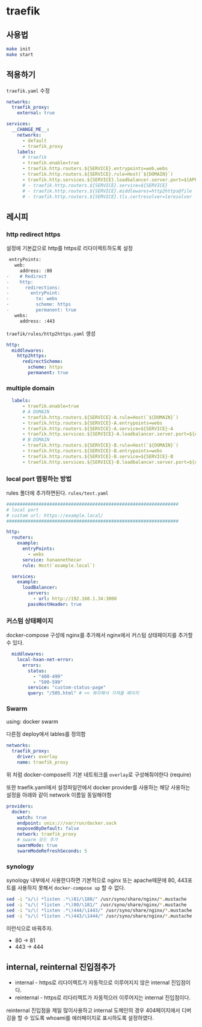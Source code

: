 # traefik

## 사용법

```bash
make init
make start
```

## 적용하기

`traefik.yaml` 수정

```yaml
networks:
  traefik_proxy:
    external: true

services:
  __CHANGE_ME__:
    networks:
      - default
      - traefik_proxy
    labels:
      # traefik
      - traefik.enable=true
      - traefik.http.routers.${SERVICE}.entrypoints=web,webs
      - traefik.http.routers.${SERVICE}.rule=Host(`${DOMAIN}`)
      - traefik.http.services.${SERVICE}.loadbalancer.server.port=${APP_PORT}
      # - traefik.http.routers.${SERVICE}.service=${SERVICE}
      # - traefik.http.routers.${SERVICE}.middlewares=http2https@file
      # - traefik.http.routers.${SERVICE}.tls.certresolver=leresolver
```

## 레시피

### http redirect https

설정에 기본값으로 http를 https로 리다이렉트하도록 설정

```diff
 entryPoints:
   web:
     address: :80
-    # Redirect
-    http:
-      redirections:
-        entryPoint:
-          to: webs
-          scheme: https
-          permanent: true
   webs:
     address: :443
```

`traefik/rules/http2https.yaml` 생성

```yaml
http:
  middlewares:
    http2https:
      redirectScheme:
        scheme: https
        permanent: true
```

### multiple domain

```yaml
  labels:
      - traefik.enable=true
      # A DOMAIN
      - traefik.http.routers.${SERVICE}-A.rule=Host(`${DOMAIN}`)
      - traefik.http.routers.${SERVICE}-A.entrypoints=webs
      - traefik.http.routers.${SERVICE}-A.service=${SERVICE}-A
      - traefik.http.services.${SERVICE}-A.loadbalancer.server.port=${APP_PORT}
      # B DOMAIN
      - traefik.http.routers.${SERVICE}-B.rule=Host(`${DOMAIN}`)
      - traefik.http.routers.${SERVICE}-B.entrypoints=webs
      - traefik.http.routers.${SERVICE}-B.service=${SERVICE}-B
      - traefik.http.services.${SERVICE}-B.loadbalancer.server.port=${APP_PORT}
```


### local port 맵핑하는 방법

rules 폴더에 추가하면된다. `rules/test.yaml`

```yaml
################################################################
# local port
# custom url: https://example.local/
################################################################

http:
  routers:
    example:
      entryPoints:
        - webs
      service: hanaonethecar
      rule: Host(`example.local`)

  services:
    example:
      loadBalancer:
        servers:
          - url: http://192.168.1.34:3000
        passHostHeader: true
```

### 커스텀 상태페이지

docker-compose 구성에 nginx를 추가해서 nginx에서 커스텀 상태페이지를 추가할 수 있다.

```yaml
  middlewares:
    local-hxan-net-error:
      errors:
        status:
          - "400-499"
          - "500-599"
        service: "custom-status-page"
        query: "/505.html" # << 쿼리해서 가져올 페이지
```


### Swarm

using: docker swarm

다른점 deploy에서 lables를 정의함

```yaml
networks:
  traefik_proxy:
    driver: overlay
    name: traefik_proxy
```

위 처럼 docker-compose의 기본 네트워크를 `overlay`로 구성해줘야한다 (require)

또한 traefik.yaml에서 설정파일안에서 docker provider를 사용하는 해당 사용하는 설정을 아래와 같이 network 이름일 동일해야함

```yaml
providers:
  docker:
    watch: true
    endpoint: unix:///var/run/docker.sock
    exposedByDefault: false
    network: traefik_proxy
    # swarm 모드 추가
    swarmMode: true
    swarmModeRefreshSeconds: 5
```

### synology

synology 내부에서 사용한다하면 기본적으로 nginx 또는 apache때문에 80, 443포트를 사용하지 못해서 `docker-compose up` 할 수 없다.

```sh
sed -i "s/\( *listen .*\)81/\180/" /usr/syno/share/nginx/*.mustache
sed -i "s/\( *listen .*\)80/\181/" /usr/syno/share/nginx/*.mustache
sed -i "s/\( *listen .*\)444/\1443/" /usr/syno/share/nginx/*.mustache
sed -i "s/\( *listen .*\)443/\1444/" /usr/syno/share/nginx/*.mustache
```

이런식으로 바꿔주자.

- 80 -> 81
- 443 -> 444

## internal, reinternal 진입점추가

- internal - https로 리다이렉트가 자동적으로 이루어지지 않은 internal 진입점이다.
- reinternal - https로 리다리렉트가 자동적으러 이루어지는 internal 진입점이다.

reinternal 진입점을 제일 많이사용하고 internal 도메인의 경우 404페이지에서 디버깅을 할 수 있도록 whoami를 에러페이지로 표시하도록 설정하였다.
